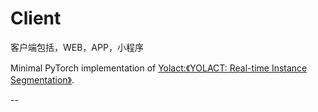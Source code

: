 # Client
客户端包括，WEB，APP，小程序










Minimal PyTorch implementation of [Yolact:《YOLACT: Real-time Instance Segmentation》](https://arxiv.org/abs/1904.02689).  
















































--
